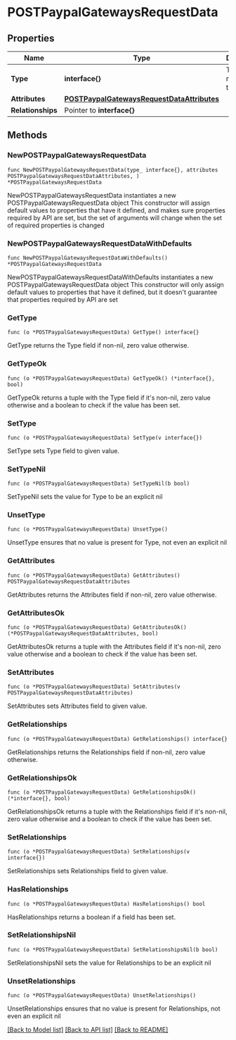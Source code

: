 # POSTPaypalGatewaysRequestData

## Properties

Name | Type | Description | Notes
------------ | ------------- | ------------- | -------------
**Type** | **interface{}** | The resource&#39;s type | 
**Attributes** | [**POSTPaypalGatewaysRequestDataAttributes**](POSTPaypalGatewaysRequestDataAttributes.md) |  | 
**Relationships** | Pointer to **interface{}** |  | [optional] 

## Methods

### NewPOSTPaypalGatewaysRequestData

`func NewPOSTPaypalGatewaysRequestData(type_ interface{}, attributes POSTPaypalGatewaysRequestDataAttributes, ) *POSTPaypalGatewaysRequestData`

NewPOSTPaypalGatewaysRequestData instantiates a new POSTPaypalGatewaysRequestData object
This constructor will assign default values to properties that have it defined,
and makes sure properties required by API are set, but the set of arguments
will change when the set of required properties is changed

### NewPOSTPaypalGatewaysRequestDataWithDefaults

`func NewPOSTPaypalGatewaysRequestDataWithDefaults() *POSTPaypalGatewaysRequestData`

NewPOSTPaypalGatewaysRequestDataWithDefaults instantiates a new POSTPaypalGatewaysRequestData object
This constructor will only assign default values to properties that have it defined,
but it doesn't guarantee that properties required by API are set

### GetType

`func (o *POSTPaypalGatewaysRequestData) GetType() interface{}`

GetType returns the Type field if non-nil, zero value otherwise.

### GetTypeOk

`func (o *POSTPaypalGatewaysRequestData) GetTypeOk() (*interface{}, bool)`

GetTypeOk returns a tuple with the Type field if it's non-nil, zero value otherwise
and a boolean to check if the value has been set.

### SetType

`func (o *POSTPaypalGatewaysRequestData) SetType(v interface{})`

SetType sets Type field to given value.


### SetTypeNil

`func (o *POSTPaypalGatewaysRequestData) SetTypeNil(b bool)`

 SetTypeNil sets the value for Type to be an explicit nil

### UnsetType
`func (o *POSTPaypalGatewaysRequestData) UnsetType()`

UnsetType ensures that no value is present for Type, not even an explicit nil
### GetAttributes

`func (o *POSTPaypalGatewaysRequestData) GetAttributes() POSTPaypalGatewaysRequestDataAttributes`

GetAttributes returns the Attributes field if non-nil, zero value otherwise.

### GetAttributesOk

`func (o *POSTPaypalGatewaysRequestData) GetAttributesOk() (*POSTPaypalGatewaysRequestDataAttributes, bool)`

GetAttributesOk returns a tuple with the Attributes field if it's non-nil, zero value otherwise
and a boolean to check if the value has been set.

### SetAttributes

`func (o *POSTPaypalGatewaysRequestData) SetAttributes(v POSTPaypalGatewaysRequestDataAttributes)`

SetAttributes sets Attributes field to given value.


### GetRelationships

`func (o *POSTPaypalGatewaysRequestData) GetRelationships() interface{}`

GetRelationships returns the Relationships field if non-nil, zero value otherwise.

### GetRelationshipsOk

`func (o *POSTPaypalGatewaysRequestData) GetRelationshipsOk() (*interface{}, bool)`

GetRelationshipsOk returns a tuple with the Relationships field if it's non-nil, zero value otherwise
and a boolean to check if the value has been set.

### SetRelationships

`func (o *POSTPaypalGatewaysRequestData) SetRelationships(v interface{})`

SetRelationships sets Relationships field to given value.

### HasRelationships

`func (o *POSTPaypalGatewaysRequestData) HasRelationships() bool`

HasRelationships returns a boolean if a field has been set.

### SetRelationshipsNil

`func (o *POSTPaypalGatewaysRequestData) SetRelationshipsNil(b bool)`

 SetRelationshipsNil sets the value for Relationships to be an explicit nil

### UnsetRelationships
`func (o *POSTPaypalGatewaysRequestData) UnsetRelationships()`

UnsetRelationships ensures that no value is present for Relationships, not even an explicit nil

[[Back to Model list]](../README.md#documentation-for-models) [[Back to API list]](../README.md#documentation-for-api-endpoints) [[Back to README]](../README.md)


